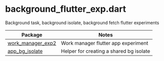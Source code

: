 # background_flutter_exp.dart

Background task, background isolate, background fetch flutter experiments

| Package | Notes |
| ---- | ---- |
| [work_manager_exp2](packages/work_manager_exp2) | Work manager flutter app experiment |
| [app_bg_isolate](packages/app_bg_isolate) | Helper for creating a shared bg isolate |
